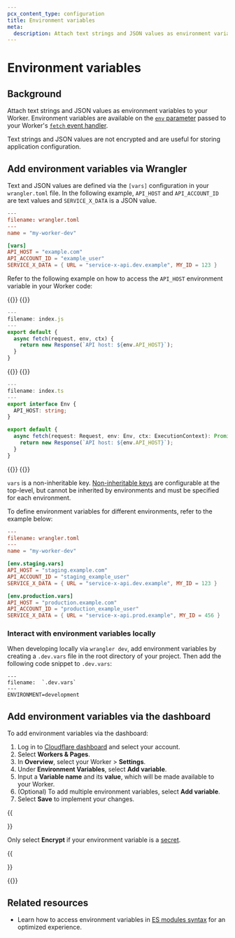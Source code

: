 ```yaml
---
pcx_content_type: configuration
title: Environment variables
meta:
  description: Attach text strings and JSON values as environment variables to your Worker.
---
```


# Environment variables

## Background

Attach text strings and JSON values as environment variables to your Worker. Environment variables are available on the [`env` parameter](/workers/runtime-apis/handlers/fetch/#parameters) passed to your Worker's [`fetch` event handler](/workers/runtime-apis/handlers/fetch/).

Text strings and JSON values are not encrypted and are useful for storing application configuration.

## Add environment variables via Wrangler

Text and JSON values are defined via the `[vars]` configuration in your `wrangler.toml` file. In the following example, `API_HOST` and `API_ACCOUNT_ID` are text values and `SERVICE_X_DATA` is a JSON value.

```toml
---
filename: wrangler.toml
---
name = "my-worker-dev"

[vars]
API_HOST = "example.com"
API_ACCOUNT_ID = "example_user"
SERVICE_X_DATA = { URL = "service-x-api.dev.example", MY_ID = 123 }
```

Refer to the following example on how to access the `API_HOST` environment variable in your Worker code:

{{<tabs labels="js | ts">}}
{{<tab label="js" default="true">}}
```js
---
filename: index.js
---
export default {
  async fetch(request, env, ctx) {
    return new Response(`API host: ${env.API_HOST}`);
  }
}
```
{{</tab>}}
{{<tab label="ts">}}
```ts
---
filename: index.ts
---
export interface Env {
  API_HOST: string;
}

export default {
  async fetch(request: Request, env: Env, ctx: ExecutionContext): Promise<Response> {
    return new Response(`API host: ${env.API_HOST}`);
  }
}
```
{{</tab>}}
{{</tabs>}}

`vars` is a non-inheritable key. [Non-inheritable keys](/workers/wrangler/configuration/#non-inheritable-keys) are configurable at the top-level, but cannot be inherited by environments and must be specified for each environment.

To define environment variables for different environments, refer to the example below:

```toml
---
filename: wrangler.toml
---
name = "my-worker-dev"

[env.staging.vars]
API_HOST = "staging.example.com"
API_ACCOUNT_ID = "staging_example_user"
SERVICE_X_DATA = { URL = "service-x-api.dev.example", MY_ID = 123 }

[env.production.vars]
API_HOST = "production.example.com"
API_ACCOUNT_ID = "production_example_user"
SERVICE_X_DATA = { URL = "service-x-api.prod.example", MY_ID = 456 }
```

### Interact with environment variables locally

When developing locally via `wrangler dev`, add environment variables by creating a `.dev.vars` file in the root directory of your project. Then add the following code snippet to `.dev.vars`:

```
---
filename:  `.dev.vars`
---
ENVIRONMENT=development
```

## Add environment variables via the dashboard

To add environment variables via the dashboard:

1. Log in to [Cloudflare dashboard](https://dash.cloudflare.com/) and select your account.
2. Select **Workers & Pages**.
3. In **Overview**, select your Worker > **Settings**.
4. Under **Environment Variables**, select **Add variable**.
5. Input a **Variable name** and its **value**, which will be made available to your Worker.
6. (Optional) To add multiple environment variables, select **Add variable**.
7. Select **Save** to implement your changes.

{{<Aside type="warning" header="Plaintext strings and secrets">}}

Only select **Encrypt** if your environment variable is a [secret](/workers/configuration/secrets/).

{{</Aside>}}

{{<render file="_env_and_secrets.md">}}

## Related resources

* Learn how to access environment variables in [ES modules syntax](/workers/learning/migrate-to-module-workers/) for an optimized experience.